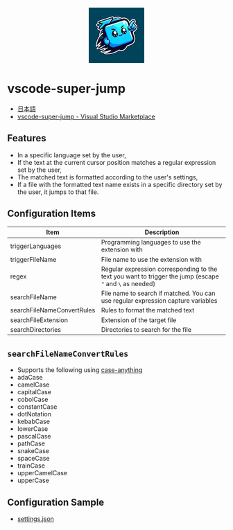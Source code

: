 <p align="center"><img src="https://raw.githubusercontent.com/yuki777/vscode-super-jump/main/icon.png" alt="icon"></p>

# vscode-super-jump
- [日本語](https://github.com/yuki777/vscode-super-jump/blob/main/README.ja.md)
- [vscode-super-jump - Visual Studio Marketplace](https://marketplace.visualstudio.com/items?itemName=YukiAdachi.vscode-super-jump)

## Features
- In a specific language set by the user,
- If the text at the current cursor position matches a regular expression set by the user,
- The matched text is formatted according to the user's settings,
- If a file with the formatted text name exists in a specific directory set by the user, it jumps to that file.

## Configuration Items

| Item                        | Description                                                                                              |
|-----------------------------|----------------------------------------------------------------------------------------------------------|
| triggerLanguages            | Programming languages to use the extension with                                                          |
| triggerFileName             | File name to use the extension with                                                                      |
| regex                       | Regular expression corresponding to the text you want to trigger the jump (escape `"` and `\` as needed) |
| searchFileName              | File name to search if matched. You can use regular expression capture variables                         |
| searchFileNameConvertRules  | Rules to format the matched text                                                                         |
| searchFileExtension         | Extension of the target file                                                                             |
| searchDirectories           | Directories to search for the file                                                                       |

## `searchFileNameConvertRules`
- Supports the following using [case-anything](https://www.npmjs.com/package/case-anything)
- adaCase
- camelCase
- capitalCase
- cobolCase
- constantCase
- dotNotation
- kebabCase
- lowerCase
- pascalCase
- pathCase
- snakeCase
- spaceCase
- trainCase
- upperCamelCase
- upperCase

## Configuration Sample
- [settings.json](https://github.com/yuki777/vscode-super-jump/wiki/settings.json)
